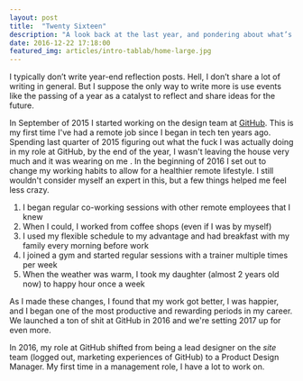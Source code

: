 ```yaml
---
layout: post
title:  "Twenty Sixteen"
description: "A look back at the last year, and pondering about what’s to come"
date: 2016-12-22 17:18:00
featured_img: articles/intro-tablab/home-large.jpg
---
```


I typically don’t write year-end reflection posts. Hell, I don’t share a lot of writing in general. But I suppose the only way to write more is use events like the passing of a year as a catalyst to reflect and share ideas for the future.

In September of 2015 I started working on the design team at [GitHub][79747fe4]. This is my first time I've had a remote job since I began in tech ten years ago. Spending last quarter of 2015 figuring out what the fuck I was actually doing in my role at GitHub, by the end of the year, I wasn't leaving the house very much and it was wearing on me
. In the beginning of 2016 I set out to change my working habits to allow for a healthier remote lifestyle. I still wouldn't consider myself an expert in this, but a few things helped me feel less crazy.

  [79747fe4]: https://github.com "GitHub"

1.  I began regular co-working sessions with other remote employees that I knew
2.  When I could, I worked from coffee shops (even if I was by myself)
3.  I used my flexible schedule to my advantage and had breakfast with my family every morning before work
4.  I joined a gym and started regular sessions with a trainer multiple times per week
5.  When the weather was warm, I took my daughter (almost 2 years old now) to happy hour once a week

As I made these changes, I found that my work got better, I was happier, and I began one of the most productive and rewarding periods in my career. We launched a ton of shit at GitHub in 2016 and we're setting 2017 up for even more.

In 2016, my role at GitHub shifted from being a lead designer on the _site_ team (logged out, marketing experiences of GitHub) to a Product Design Manager. My first time in a management role, I have a lot to work on.
